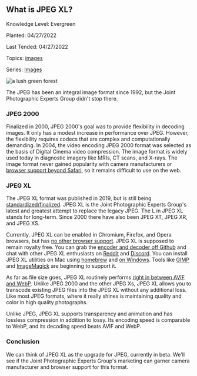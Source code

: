 ## What is JPEG XL?

Knowledge Level: Evergreen

Planted: 04/27/2022

Last Tended: 04/27/2022

Topics: [images](/topic.html?topic=images)

Series: [Images](/series.html?series=images)

![a lush green forest](https://images.abbeyperini.com/images-series/forest.JPG)

The JPEG has been an integral image format since 1992, but the Joint Photographic Experts Group didn't stop there.

### JPEG 2000

Finalized in 2000, JPEG 2000's goal was to provide flexibility in decoding images. It only has a modest increase in performance over JPEG. However, the flexibility requires codecs that are complex and computationally demanding. In 2004, the video encoding JPEG 2000 format was selected as the basis of Digital Cinema video compression. The image format is widely used today in diagnostic imagery like MRIs, CT scans, and X-rays. The image format never gained popularity with camera manufacturers or [browser support beyond Safari](https://caniuse.com/jpeg2000), so it remains difficult to use on the web.

### JPEG XL

The JPEG XL format was published in 2019, but is still being [standardized/finalized](https://jpeg.org/jpegxl/index.html). JPEG XL is the Joint Photographic Experts Group's latest and greatest attempt to replace the legacy JPEG. The L in JPEG XL stands for long-term. Since 2000 there have also been JPEG XT, JPEG XR, and JPEG XS.

Currently, JPEG XL can be enabled in Chromium, Firefox, and Opera browsers, but has [no other browser support](https://caniuse.com/jpegxl). JPEG XL is supposed to remain royalty free. You can grab the [encoder and decoder off Github](https://github.com/libjxl/libjxl) and chat with other JPEG XL enthusiasts on [Reddit](https://www.reddit.com/r/jpegxl/) and [Discord](https://discord.com/invite/DqkQgDRTFu). You can install JPEG XL utilities on Mac using [homebrew](https://formulae.brew.sh/formula/jpeg-xl) and [on Windows](https://github.com/saschanaz/jxl-winthumb). Tools like [GIMP](https://www.gimp.org/) and [ImageMagick](https://imagemagick.org/) are beginning to support it.

As far as file size goes, JPEG XL routinely performs [right in between AVIF and WebP](https://blobfolio.com/2021/jpeg-xl/). Unlike JPEG 2000 and the other JPEG Xs, JPEG XL allows you to transcode existing JPEG files into the JPEG XL without any additional loss. Like most JPEG formats, where it really shines is maintaining quality and color in high quality photographs.

Unlike JPEG, JPEG XL supports transparency and animation and has lossless compression in addition to lossy. Its encoding speed is comparable to WebP, and its decoding speed beats AVIF and WebP.

### Conclusion

We can think of JPEG XL as the upgrade for JPEG, currently in beta. We'll see if the Joint Photographic Experts Group's marketing can garner camera manufacturer and browser support for this format.
